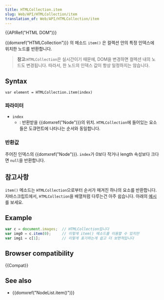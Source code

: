 ```yaml
---
title: HTMLCollection.item
slug: Web/API/HTMLCollection/item
translation_of: Web/API/HTMLCollection/item
---
```

{{APIRef("HTML DOM")}}

{{domxref("HTMLCollection")}} 의 메소드 `item()` 은 컬렉션 안의 특정 인덱스에 위치한 노드를 반환합니다.

> **참고:**`HTMLCollection`은 실시간이기 때문에, DOM을 변경하면 컬렉션 내의 노드도 변경됩니다. 따라서, 한 노드의 인덱스 값이 항상 일정하지는 않습니다.

## Syntax

    var element = HTMLCollection.item(index)

### 파라미터

- `index`
  - : 반환받을 {{domxref("Node")}}의 위치. `HTMLCollection`에 들어있는 요소들은 도큐먼트에 나타나는 순서와 동일합니다.

### 반환값

주어진 인덱스의 {{domxref("Node")}}. `index`가 0보다 작거나 length 속성보다 크다면 `null`을 반환합니다.

## 참고사항

`item()` 메소드는 `HTMLCollection`으로부터 순서가 매겨진 하나의 요소를 반환합니다. 자바스크립트에서, `HTMLCollection`을 배열처럼 다루는건 아주 쉽습니다. 아래의 [예시](#example)를 보세요.

## Example

```js
var c = document.images;  // HTMLCollection입니다
var img0 = c.item(0);     // 이렇게 item() 메소드를 이용할 수 있지만
var img1 = c[1];          // 이렇게 표기하는게 쉽고 더 보편적입니다
```

## Browser compatibility

{{Compat}}

## See also

- {{domxref("NodeList.item()")}}

